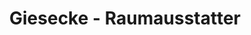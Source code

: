 ---
title: "Giesecke - Raumausstatter"
url: /goslar/giesecke-raumausstatter/
shop: Raumausstattung
---